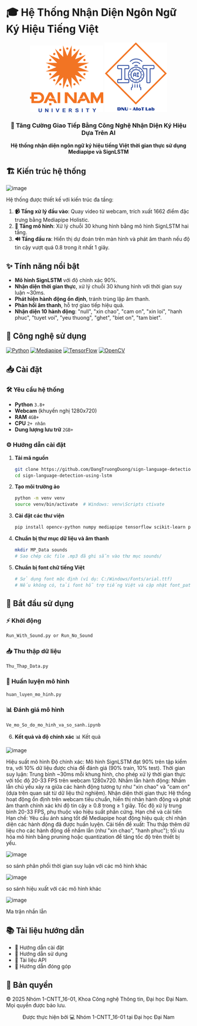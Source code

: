 # 🎓 Hệ Thống Nhận Diện Ngôn Ngữ Ký Hiệu Tiếng Việt

<div align="center">

<p align="center">
  <img src="images/logo.png" alt="Logo Đại học Đại Nam" width="200"/>
  <img src="images/AIoTLab_logo.png" alt="Logo AIoTLab" width="170"/>
</p>

</div>

<h3 align="center">🔬 Tăng Cường Giao Tiếp Bằng Công Nghệ Nhận Diện Ký Hiệu Dựa Trên AI</h3>

<p align="center">
  <strong>Hệ thống nhận diện ngôn ngữ ký hiệu tiếng Việt thời gian thực sử dụng Mediapipe và SignLSTM</strong>
</p>

## 🏗️ Kiến trúc hệ thống

<p align="center">
  
  ![image](https://github.com/user-attachments/assets/1144a93e-ac5b-4e27-9446-c1072cb4b44a)
</p>

Hệ thống được thiết kế với kiến trúc đa tầng:

1. **📹 Tầng xử lý đầu vào**: Quay video từ webcam, trích xuất 1662 điểm đặc trưng bằng Mediapipe Holistic.
2. **🧠 Tầng mô hình**: Xử lý chuỗi 30 khung hình bằng mô hình SignLSTM hai tầng.
3. **🔊 Tầng đầu ra**: Hiển thị dự đoán trên màn hình và phát âm thanh nếu độ tin cậy vượt quá 0.8 trong ít nhất 1 giây.

## ✨ Tính năng nổi bật

- **Mô hình SignLSTM** với độ chính xác 90%.
- **Nhận diện thời gian thực**, xử lý chuỗi 30 khung hình với thời gian suy luận ~30ms.
- **Phát hiện hành động ổn định**, tránh trùng lặp âm thanh.
- **Phản hồi âm thanh**, hỗ trợ giao tiếp hiệu quả.
- **Nhận diện 10 hành động**: "null", "xin chao", "cam on", "xin loi", "hanh phuc", "tuyet voi", "yeu thuong", "ghet", "biet on", "tam biet".

## 🔧 Công nghệ sử dụng

[![Python](https://img.shields.io/badge/Python-3776AB?style=for-the-badge&logo=python&logoColor=yellow)](https://www.python.org/)
[![Mediapipe](https://img.shields.io/badge/Mediapipe-4285F4?style=for-the-badge&logo=google&logoColor=white)](https://mediapipe.dev/)
[![TensorFlow](https://img.shields.io/badge/TensorFlow-FF6F00?style=for-the-badge&logo=tensorflow&logoColor=white)](https://www.tensorflow.org/)
[![OpenCV](https://img.shields.io/badge/OpenCV-5C3EE8?style=for-the-badge&logo=opencv&logoColor=white)](https://opencv.org/)

## 📥 Cài đặt

### 🛠️ Yêu cầu hệ thống

- **Python** `3.8+`
- **Webcam** (khuyến nghị 1280x720)
- **RAM** `4GB+`
- **CPU** `2+ nhân`
- **Dung lượng lưu trữ** `2GB+`

### ⚙️ Hướng dẫn cài đặt

1. **Tải mã nguồn**
   ```bash
   git clone https://github.com/DangTruongDuong/sign-language-detection-using-lstm
   cd sign-language-detection-using-lstm
   ```

2. **Tạo môi trường ảo**
   ```bash
   python -m venv venv
   source venv/bin/activate  # Windows: venv\Scripts ctivate
   ```

3. **Cài đặt các thư viện**
   ```bash
   pip install opencv-python numpy mediapipe tensorflow scikit-learn pygame Pillow
   ```

4. **Chuẩn bị thư mục dữ liệu và âm thanh**
   ```bash
   mkdir MP_Data sounds
   # Sao chép các file .mp3 đã ghi sẵn vào thư mục sounds/
   ```

5. **Chuẩn bị font chữ tiếng Việt**
   ```bash
   # Sử dụng font mặc định (ví dụ: C:/Windows/Fonts/arial.ttf)
   # Nếu không có, tải font hỗ trợ tiếng Việt và cập nhật font_path trong predict.py
   ```

## 🚀 Bắt đầu sử dụng

### ⚡ Khởi động 
   ```bash
   Run_With_Sound.py or Run_No_Sound
   ```

### 📥 Thu thập dữ liệu
   ```bash
   Thu_Thap_Data.py
   ```

### 🧠 Huấn luyện mô hình
   ```bash
   huan_luyen_mo_hinh.py
   ```

### 📊 Đánh giá mô hình
   ```bash
   Ve_mo_So_do_mo_hinh_va_so_sanh.ipynb
   ```
6. **Kết quả và độ chính xác**
📊 Kết quả

![image](https://github.com/user-attachments/assets/1bfaf6b2-ffc3-4b9a-a2da-1d050caa8122)

  Hiệu suất mô hình
  Độ chính xác: Mô hình SignLSTM đạt 90% trên tập kiểm tra, với 10% dữ liệu được chia để đánh giá (90% train, 10% test).
  Thời gian suy luận: Trung bình ~30ms mỗi khung hình, cho phép xử lý thời gian thực với tốc độ 20-33 FPS trên webcam 1280x720.
  Nhầm lẫn hành động: Nhầm lẫn chủ yếu xảy ra giữa các hành động tương tự như "xin chao" và "cam on" (dựa trên quan sát từ dữ liệu thử nghiệm).
  Nhận diện thời gian thực
  Hệ thống hoạt động ổn định trên webcam tiêu chuẩn, hiển thị nhãn hành động và phát âm thanh chính xác khi độ tin cậy ≥ 0.8 trong ≥ 1 giây.
  Tốc độ xử lý trung bình 20-33 FPS, phụ thuộc vào hiệu suất phần cứng.
  Hạn chế và cải tiến
  Hạn chế: Yêu cầu ánh sáng tốt để Mediapipe hoạt động hiệu quả; chỉ nhận diện các hành động đã được huấn luyện.
  Cải tiến đề xuất: Thu thập thêm dữ liệu cho các hành động dễ nhầm lẫn (như "xin chao", "hanh phuc"); tối ưu hóa mô hình bằng pruning hoặc quantization để tăng tốc độ trên thiết bị yếu.

  ![image](https://github.com/user-attachments/assets/745494bf-9afa-49f3-9b6b-55849eee3d6d)
  
  so sánh phân phối thời gian suy luận với các mô hình khác

  ![image](https://github.com/user-attachments/assets/dd017db6-ee3d-47d2-909e-2e81dcdb52e5)

  so sánh hiệu xuất với các mô hình khác

  ![image](https://github.com/user-attachments/assets/a9a6f907-c670-4380-8888-ec71a4f7e3d8)

  Ma trận nhần lẫn


 ## 📚 Tài liệu hướng dẫn
  

- 📖 Hướng dẫn cài đặt
- 👥 Hướng dẫn sử dụng
- 🔧 Tài liệu API
- 🤝 Hướng dẫn đóng góp

## 📝 Bản quyền

© 2025 Nhóm 1-CNTT_16-01, Khoa Công nghệ Thông tin, Đại học Đại Nam. Mọi quyền được bảo lưu.

<div align="center">
Được thực hiện bởi 💻 Nhóm 1-CNTT_16-01 tại Đại học Đại Nam
</div>
